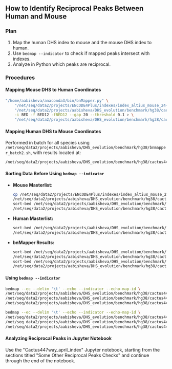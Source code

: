 ## How to Identify Reciprocal Peaks Between Human and Mouse

### Plan
1. Map the human DHS index to mouse and the mouse DHS index to human.
2. Use `bedmap --indicator` to check if mapped peaks intersect with indexes.
3. Analyze in Python which peaks are reciprocal.

### Procedures

#### Mapping Mouse DHS to Human Coordinates
```bash
"/home/aabisheva/anaconda3/bin/bnMapper.py" \
    "/net/seq/data2/projects/ENCODE4Plus/indexes/index_altius_mouse_24-04-17/output/masterlist.only_autosomes.filtered.bed" \
    "/net/seq/data2/projects/aabisheva/DHS_evolution/benchmark/hg38/cactus447way_chain/Homo_sapiens-to-Mus_musculus.chain2" \
    -i BED -f BED12 -fBED12 --gap 20 --threshold 0.1 > \
    "/net/seq/data2/projects/aabisheva/DHS_evolution/benchmark/hg38/cactus447way_reciprocal_mapping/human_to_mouse_nasi_index_april.txt"
```

#### Mapping Human DHS to Mouse Coordinates
Performed in batch for all species using `/net/seq/data2/projects/aabisheva/DHS_evolution/benchmark/hg38/bnmapper_batch2.sh`, with results located at:
```plaintext
/net/seq/data2/projects/aabisheva/DHS_evolution/benchmark/hg38/cactus447way_bnmapper_april_index
```

#### Sorting Data Before Using `bedmap --indicator`
- **Mouse Masterlist:**
    ```bash
    cp /net/seq/data2/projects/ENCODE4Plus/indexes/index_altius_mouse_24-04-17/output/masterlist.only_autosomes.filtered.bed \
    /net/seq/data2/projects/aabisheva/DHS_evolution/benchmark/hg38/cactus447way_reciprocal_mapping/mouse.masterlist.only_autosomes.filtered.bed
    sort-bed /net/seq/data2/projects/aabisheva/DHS_evolution/benchmark/hg38/cactus447way_reciprocal_mapping/mouse.masterlist.only_autosomes.filtered.bed > \
    /net/seq/data2/projects/aabisheva/DHS_evolution/benchmark/hg38/cactus447way_reciprocal_mapping/mouse.masterlist.only_autosomes.filtered_sorted.bed
    ```

- **Human Masterlist:**
    ```bash
    sort-bed /net/seq/data2/projects/aabisheva/DHS_evolution/benchmark/hg38/masterlist_DHSs_Altius.filtered.04_25.bed > \
    /net/seq/data2/projects/aabisheva/DHS_evolution/benchmark/hg38/cactus447way_reciprocal_mapping/human_masterlist.only_autosomes.filtered.sorted.bed
    ```

- **bnMapper Results:**
    ```bash
    sort-bed /net/seq/data2/projects/aabisheva/DHS_evolution/benchmark/hg38/cactus447way_reciprocal_mapping/human_to_mouse_nasi_index_april.txt > \
    /net/seq/data2/projects/aabisheva/DHS_evolution/benchmark/hg38/cactus447way_reciprocal_mapping/human_to_mouse_nasi_index_april_sorted.txt
    sort-bed /net/seq/data2/projects/aabisheva/DHS_evolution/benchmark/hg38/cactus447way_bnmapper_april_index/Homo_sapiens-to-Mus_musculus_swapped_mapped.txt > \
    /net/seq/data2/projects/aabisheva/DHS_evolution/benchmark/hg38/cactus447way_reciprocal_mapping/Homo_sapiens-to-Mus_musculus_swapped_mapped_sorted.txt
    ```

#### Using `bedmap --indicator`
```bash
bedmap --ec --delim '\t' --echo --indicator --echo-map-id \
/net/seq/data2/projects/aabisheva/DHS_evolution/benchmark/hg38/cactus447way_reciprocal_mapping/human_to_mouse_nasi_index_april_sorted.txt \
/net/seq/data2/projects/aabisheva/DHS_evolution/benchmark/hg38/cactus447way_reciprocal_mapping/human_masterlist.only_autosomes.filtered.sorted.bed > \
/net/seq/data2/projects/aabisheva/DHS_evolution/benchmark/hg38/cactus447way_reciprocal_mapping/intersection.txt

bedmap --ec --delim '\t' --echo --indicator --echo-map-id \
/net/seq/data2/projects/aabisheva/DHS_evolution/benchmark/hg38/cactus447way_reciprocal_mapping/Homo_sapiens-to-Mus_musculus_swapped_mapped_sorted.txt \
/net/seq data2/projects/aabisheva/DHS_evolution/benchmark/hg38/cactus447way_reciprocal_mapping/mouse.masterlist.only_autosomes.filtered_sorted.bed > \
/net/seq/data2/projects/aabisheva/DHS_evolution/benchmark/hg38/cactus447way_reciprocal_mapping/intersection_2.txt
```

#### Analyzing Reciprocal Peaks in Jupyter Notebook
Use the "Cactus447way_april_index" Jupyter notebook, starting from the sections titled "Some Other Reciprocal Peaks Checks" and continue through the end of the notebook.

